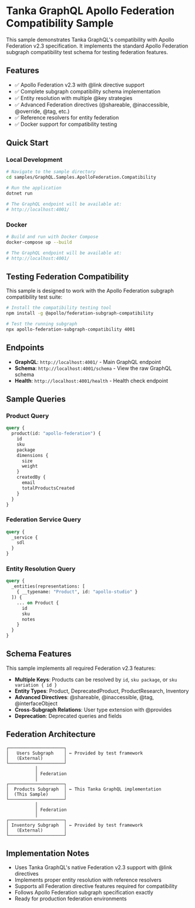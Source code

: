 # Tanka GraphQL Apollo Federation Compatibility Sample

This sample demonstrates Tanka GraphQL's compatibility with Apollo Federation v2.3 specification. It implements the standard Apollo Federation subgraph compatibility test schema for testing federation features.

## Features

- ✅ Apollo Federation v2.3 with @link directive support
- ✅ Complete subgraph compatibility schema implementation
- ✅ Entity resolution with multiple @key strategies
- ✅ Advanced Federation directives (@shareable, @inaccessible, @override, @tag, etc.)
- ✅ Reference resolvers for entity federation
- ✅ Docker support for compatibility testing

## Quick Start

### Local Development

```bash
# Navigate to the sample directory
cd samples/GraphQL.Samples.ApolloFederation.Compatibility

# Run the application
dotnet run

# The GraphQL endpoint will be available at:
# http://localhost:4001/
```

### Docker

```bash
# Build and run with Docker Compose
docker-compose up --build

# The GraphQL endpoint will be available at:
# http://localhost:4001/
```

## Testing Federation Compatibility

This sample is designed to work with the Apollo Federation subgraph compatibility test suite:

```bash
# Install the compatibility testing tool
npm install -g @apollo/federation-subgraph-compatibility

# Test the running subgraph
npx apollo-federation-subgraph-compatibility 4001
```

## Endpoints

- **GraphQL**: `http://localhost:4001/` - Main GraphQL endpoint
- **Schema**: `http://localhost:4001/schema` - View the raw GraphQL schema
- **Health**: `http://localhost:4001/health` - Health check endpoint

## Sample Queries

### Product Query
```graphql
query {
  product(id: "apollo-federation") {
    id
    sku
    package
    dimensions {
      size
      weight
    }
    createdBy {
      email
      totalProductsCreated
    }
  }
}
```

### Federation Service Query
```graphql
query {
  _service {
    sdl
  }
}
```

### Entity Resolution Query
```graphql
query {
  _entities(representations: [
    { __typename: "Product", id: "apollo-studio" }
  ]) {
    ... on Product {
      id
      sku
      notes
    }
  }
}
```

## Schema Features

This sample implements all required Federation v2.3 features:

- **Multiple Keys**: Products can be resolved by `id`, `sku package`, or `sku variation { id }`
- **Entity Types**: Product, DeprecatedProduct, ProductResearch, Inventory
- **Advanced Directives**: @shareable, @inaccessible, @tag, @interfaceObject
- **Cross-Subgraph Relations**: User type extension with @provides
- **Deprecation**: Deprecated queries and fields

## Federation Architecture

```
┌─────────────────────┐
│   Users Subgraph    │ ← Provided by test framework
│   (External)        │
└─────────────────────┘
           │
           │ Federation
           │
┌─────────────────────┐
│  Products Subgraph  │ ← This Tanka GraphQL implementation
│  (This Sample)      │
└─────────────────────┘
           │
           │ Federation  
           │
┌─────────────────────┐
│ Inventory Subgraph  │ ← Provided by test framework
│   (External)        │
└─────────────────────┘
```

## Implementation Notes

- Uses Tanka GraphQL's native Federation v2.3 support with @link directives
- Implements proper entity resolution with reference resolvers
- Supports all Federation directive features required for compatibility
- Follows Apollo Federation subgraph specification exactly
- Ready for production federation environments
